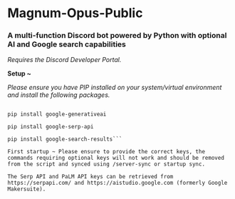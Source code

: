 # Magnum-Opus-Public
### A multi-function Discord bot powered by Python with optional AI and Google search capabilities

*Requires the Discord Developer Portal.* 

**Setup ~**

*Please ensure you have PIP installed on your system/virtual environment and install the following packages.*

```pip install Discord

pip install google-generativeai

pip install google-serp-api

pip install google-search-results```

First startup ~ Please ensure to provide the correct keys, the commands requiring optional keys will not work and should be removed from the script and synced using /server-sync or startup sync.

The Serp API and PaLM API keys can be retrieved from https://serpapi.com/ and https://aistudio.google.com (formerly Google Makersuite). 

